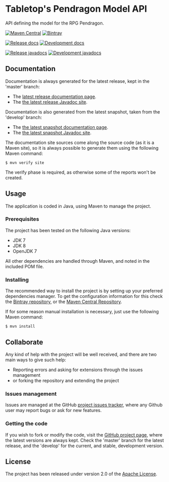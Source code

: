 # Tabletop's Pendragon Model API
API defining the model for the RPG Pendragon.

[![Maven Central](https://img.shields.io/maven-central/v/com.wandrell.tabletop.pendragon/pendragon-model-api.svg)][maven-repo]
[![Bintray](https://api.bintray.com/packages/bernardo-mg/tabletop-toolkits/pendragon-model-api/images/download.svg)][bintray-repo]

[![Release docs](https://img.shields.io/badge/docs-release-blue.svg)][site-release]
[![Development docs](https://img.shields.io/badge/docs-develop-blue.svg)][site-develop]

[![Release javadocs](https://img.shields.io/badge/javadocs-release-blue.svg)][javadoc-release]
[![Development javadocs](https://img.shields.io/badge/javadocs-develop-blue.svg)][javadoc-develop]

## Documentation

Documentation is always generated for the latest release, kept in the 'master' branch:

- The [latest release documentation page][site-release].
- The [the latest release Javadoc site][javadoc-release].

Documentation is also generated from the latest snapshot, taken from the 'develop' branch:

- The [the latest snapshot documentation page][site-develop].
- The [the latest snapshot Javadoc site][javadoc-develop].

The documentation site sources come along the source code (as it is a Maven site), so it is always possible to generate them using the following Maven command:

```
$ mvn verify site
```

The verify phase is required, as otherwise some of the reports won't be created.

## Usage

The application is coded in Java, using Maven to manage the project.

### Prerequisites

The project has been tested on the following Java versions:
* JDK 7
* JDK 8
* OpenJDK 7

All other dependencies are handled through Maven, and noted in the included POM file.

### Installing

The recommended way to install the project is by setting up your preferred dependencies manager. To get the configuration information for this check the [Bintray repository][bintray-repo], or the [Maven Central Repository][maven-repo].

If for some reason manual installation is necessary, just use the following Maven command:

```
$ mvn install
```

## Collaborate

Any kind of help with the project will be well received, and there are two main ways to give such help:

- Reporting errors and asking for extensions through the issues management
- or forking the repository and extending the project

### Issues management

Issues are managed at the GitHub [project issues tracker][issues], where any Github user may report bugs or ask for new features.

### Getting the code

If you wish to fork or modify the code, visit the [GitHub project page][scm], where the latest versions are always kept. Check the 'master' branch for the latest release, and the 'develop' for the current, and stable, development version.

## License

The project has been released under version 2.0 of the [Apache License][license].

[bintray-repo]: https://bintray.com/bernardo-mg/tabletop-toolkits/pendragon-model-api/view
[maven-repo]: http://mvnrepository.com/artifact/com.wandrell.tabletop.pendragon/pendragon-model-api
[issues]: https://github.com/Bernardo-MG/Tabletop-Pendragon-Model-API/issues
[javadoc-develop]: http://docs.wandrell.com/development/maven/tabletop-pendragon-model-api/apidocs
[javadoc-release]: http://docs.wandrell.com/maven/tabletop-pendragon-model-api/apidocs
[license]: http://www.apache.org/licenses/LICENSE-2.0
[scm]: https://github.com/bernardo-mg/tabletop-pendragon-model-api
[site-develop]: http://docs.wandrell.com/development/maven/tabletop-pendragon-model-api
[site-release]: http://docs.wandrell.com/maven/tabletop-pendragon-model-api